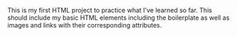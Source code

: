 This is my first HTML project to practice what I've learned so far.  This should include my basic HTML elements including the boilerplate as well as images and links with their corresponding attributes.
